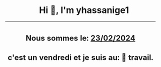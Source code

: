 <h1 align='center'>Hi 👋, I'm yhassanige1</h1>
<div align='center'>

|<h2 align='center'>Nous sommes le: <u>23/02/2024</u></h2><h2 align='center'>c'est un vendredi et je suis au: 🏢 travail.</h2>|
|---
</div>
